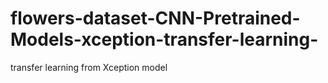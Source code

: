 # flowers-dataset-CNN-Pretrained-Models-xception-transfer-learning-
transfer learning from Xception model
